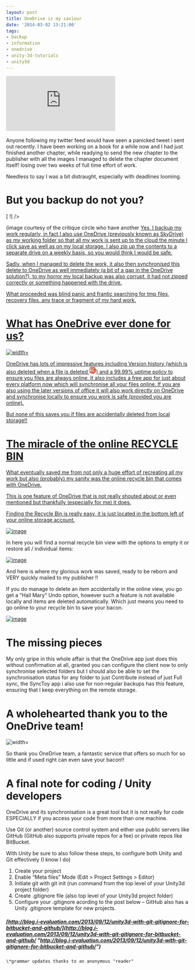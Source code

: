 ```yaml
---
layout: post
title: OneDrive is my saviour
date: '2014-03-02 13:21:00'
tags:
- backup
- information
- onedrive
- unity-3d-tutorials
- unity3d
---
```


![width=](http://www.avforums.com/image.php?imageparameters=editorial/products/32a33b60732140cdc54f039ab4bdc42c_6782.jpg%7C500%7C1%7C0)

Anyone following my twitter feed would have seen a panicked tweet i sent out recently.  I have been working on a book for a while now and I had just finished another chapter, while readying to send the new chapter to the publisher with all the images I managed to delete the chapter document itself! losing over two weeks of full time effort of work.

Needless to say I was a bit distraught, especially with deadlines looming.

# But you backup do not you?

[ ![ /></a></p>
<p>(image courtesy of the critique circle who have another <a href=](http://critiquecircle.com/images/upload/backup.jpg)fantastic post](http://www.critiquecircle.com/blog.asp?blogID=21) on backing up your writing)

Yes, I backup my work regularly, in fact I also use OneDrive (previously known as SkyDrive) as my working folder so that all my work is sent up to the cloud the minute I click save as well as on my local storage.  I also zip up the contents to a separate drive on a weekly basis, so you would think I would be safe.

Sadly, when I managed to delete the work, it also then synchronised this delete to OneDrive as well immediately (a bit of a gap in the OneDrive solution?), to my horror my local backup was also corrupt, it had not zipped correctly or something happened with the drive.

What proceeded was blind panic and frantic searching for tmp files, recovery files, any trace or fragment of my hard work.

# What has OneDrive ever done for us?

![width=](http://betanews.com/wp-content/uploads/2014/01/Onedrive.jpg)

OneDrive has lots of impressive features including Version history (which is also deleted when a file is deleted ![Steaming mad](/Images/wordpress/2014/03/wlEmoticon-steamingmad.png)) and a 99.99% uptime policy to ensure you files are always online.  It also includes a free app for just about every platform now which will synchronise all your files online.  If you are also using the later versions of office it will also work directly on OneDrive and synchronise locally to ensure you work is safe (provided you are online).

But none of this saves you if files are accidentally deleted from local storage!!

# The miracle of the online RECYCLE BIN

What eventually saved me from not only a huge effort of recreating all my work but also (probably) my sanity was the online recycle bin that comes with OneDrive.

This is one feature of OneDrive that is not really shouted about or even mentioned but thankfully (especially for me) it does.

Finding the Recycle Bin is really easy, it is just located in the bottom left of your online storage account.

[![image](/Images/wordpress/2014/03/image_thumb.png "image")](/Images/wordpress/2014/03/image.png)

In here you will find a normal recycle bin view with the options to empty it or restore all / individual items:

[![image](/Images/wordpress/2014/03/image_thumb1.png "image")](/Images/wordpress/2014/03/image1.png)

And here is where my glorious work was saved, ready to be reborn and VERY quickly mailed to my publisher !!

If you do manage to delete an item accidentally in the online view, you go get a “Hail Mary” Undo option, however such a feature is not available locally and items are deleted automatically.  Which just means you need to go online to your recycle bin to save your bacon.

[![image](/Images/wordpress/2014/03/image_thumb2.png "image")](/Images/wordpress/2014/03/image2.png)

# The missing pieces

My only gripe in this whole affair is that the OneDrive app just does this without confirmation at all, granted you can configure the client now to only synchronise selected folders but I should also be able to set the synchronisation status for any folder to just Contribute instead of just Full sync, the SyncToy app i also use for non-regular backups has this feature, ensuring that I keep everything on the remote storage.

# A wholehearted thank you to the OneDrive team!

![width=](http://www.lifecare-edinburgh.org.uk/wp-content/uploads/2013/09/4759535950_3da0ea181e_o.png)

So thank you OneDrive team, a fantastic service that offers so much for so little and if used right can even save your bacon!!

# A final note for coding / Unity developers

OneDrive and its synchronisation is a great tool but it is not really for code ESPECIALLY if you access your code from more than one machine.

Use Git (or another) source control system and either use public servers like GitHub (GitHub also supports private repos for a fee) or private repos like BitBucket.

With Unity be sure to also follow these steps, to configure both Unity and Git effectively (I know I do)

1. Create your project
2. Enable “Meta files” Mode (Edit \> Project Settings \> Editor)
3. Initiate git with  git init (run command from the top level of your Unity3d project folder)
4. Create .gitignore file (also top level of your Unity3d project folder)
5. Configure your .gitignore acording to the post below – GitHub also has a Unity .gitignore template for new projects.

##### [http://blog.i-evaluation.com/2013/09/12/unity3d-with-git-gitignore-for-bitbucket-and-github/](http://blog.i-evaluation.com/2013/09/12/unity3d-with-git-gitignore-for-bitbucket-and-github/ "http://blog.i-evaluation.com/2013/09/12/unity3d-with-git-gitignore-for-bitbucket-and-github/")

    \*grammar updates thanks to an anonymous "reader"

